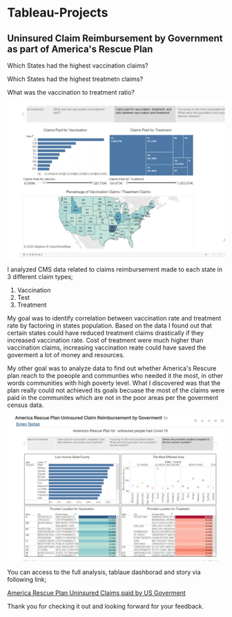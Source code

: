 # Tableau-Projects
## Uninsured Claim Reimbursement by Government as part of America's Rescue Plan 

Which States had the highest vaccination claims? 

Which States had the highest treatmetn claims?

What was the vaccination to treatment ratio? 

<img src = "https://github.com/tastane/Tableau-Projects/blob/main/Web%20capture_9-9-2022_214214_public.tableau.com.jpeg"/>


I analyzed CMS data related to claims reimbursement made to each state in 3 different claim types; 
1. Vaccination 
2. Test
3. Treatment 

My goal was to identify correlation between vaccination rate and treatment rate by factoring in states population. Based on the data I found out that certain states could have reduced treatment claims drastically if they increased vaccination rate. Cost of treatment were much higher than vaccination claims, increasing vaccination reate could have saved the goverment a lot of money and resources. 

My other goal was to analyze data to find out whether America's Rescure plan reach to the poeople and communties who needed it  the most, in other words communities with high poverty level. What I discovered  was that the plan really could not achieved its goals becuase the most of the claims were paid in the communites which are not in the poor areas per the goverment census data. 

<img src = "https://github.com/tastane/Tableau-Projects/blob/main/Provider%20Locationa%20and%20Low%20Income%20Areas.jpeg"/>


You can access to the full analysis, tablaue dashborad and story via following link; 

<a href="https://public.tableau.com/views/AmericaRescuePlanUninsuredClaimReimbursementbyGoverment/VaccinationTreatment1?:language=en-US&:display_count=n&:origin=viz_share_link"> America Rescue Plan Uninsured Claims paid by US Goverment  </a>

Thank you for checking it out and looking forward for your feedback.





